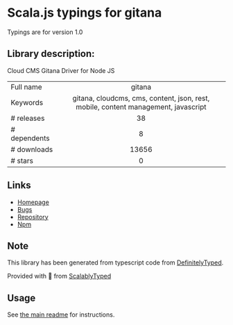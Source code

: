 
# Scala.js typings for gitana

Typings are for version 1.0

## Library description:
Cloud CMS Gitana Driver for Node JS

|                    |                 |
| ------------------ | :-------------: |
| Full name          | gitana |
| Keywords           | gitana, cloudcms, cms, content, json, rest, mobile, content management, javascript |
| # releases         | 38 |
| # dependents       | 8 |
| # downloads        | 13656 |
| # stars            | 0 |

## Links
- [Homepage](https://github.com/gitana/gitana-node-js#readme)
- [Bugs](https://github.com/gitana/gitana-node-js/issues)
- [Repository](https://github.com/gitana/gitana-node-js)
- [Npm](https://www.npmjs.com/package/gitana)
    


## Note
This library has been generated from typescript code from [DefinitelyTyped](https://definitelytyped.org).

Provided with :purple_heart: from [ScalablyTyped](https://github.com/oyvindberg/ScalablyTyped)

## Usage
See [the main readme](../../readme.md) for instructions.


